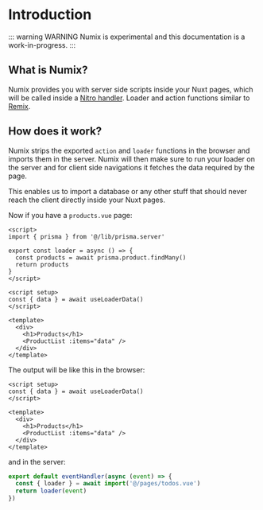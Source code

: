 # Introduction

::: warning WARNING
Numix is experimental and this documentation is a work-in-progress.
:::

## What is Numix?

Numix provides you with server side scripts inside your Nuxt pages, which will be called inside a [Nitro handler](https://nitro.unjs.io/guide/introduction/routing). Loader and action functions similar to [Remix](https://remix.run).

## How does it work?

Numix strips the exported `action` and `loader` functions in the browser and imports them in the server. Numix will then make sure to run your loader on the server and for client side navigations it fetches the data required by the page.

This enables us to import a database or any other stuff that should never reach the client directly inside your Nuxt pages.

Now if you have a `products.vue` page:

```vue
<script>
import { prisma } from '@/lib/prisma.server'

export const loader = async () => {
  const products = await prisma.product.findMany()
  return products
}
</script>

<script setup>
const { data } = await useLoaderData()
</script>

<template>
  <div>
    <h1>Products</h1>
    <ProductList :items="data" />
  </div>
</template>
```

The output will be like this in the browser:

```vue
<script setup>
const { data } = await useLoaderData()
</script>

<template>
  <div>
    <h1>Products</h1>
    <ProductList :items="data" />
  </div>
</template>
```

and in the server:

```js
export default eventHandler(async (event) => {
  const { loader } = await import('@/pages/todos.vue')
  return loader(event)
})
```
